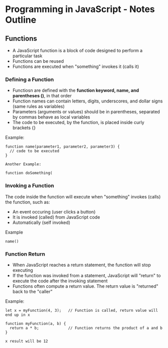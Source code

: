 # Programming in JavaScript - Notes Outline

## Functions

- A JavaScript function is a block of code designed to perform a particular task
- Functions can be reused
- Functions are executed when "something" invokes it (calls it)

### Defining a Function

- Functiosn are defined with the **function keyword, name, and parentheses ()**, in that order
- Function names can contain letters, digits, underscores, and dollar signs (same rules as variables)
- Parameters (arguments or values) should be in parentheses, separated by commas behave as local variables
- The code to be executed, by the function, is placed inside curly brackets {}

Example:
```
function name(parameter1, parameter2, parameter3) {
  // code to be executed
}
```
```
Another Example:

function doSomething(
```

### Invoking a Function

The code inside the function will execute when "something" invokes (calls) the function, such as:
- An event occuring (user clicks a button)
- It is invoked (called) from JavaScript code
- Automatically (self invoked)

Example
```
name()
```

### Function Return

- When JavaScript reaches a return statement, the function will stop executing
- If the function was invoked from a statement, JavaScript will "return" to execute the code after the invoking statement
- Functions often compute a return value. The return value is "returned" back to the "caller"

Example:
```
let x = myFunction(4, 3);   // Function is called, return value will end up in x

function myFunction(a, b) {
  return a * b;             // Function returns the product of a and b
}

x result will be 12
```

